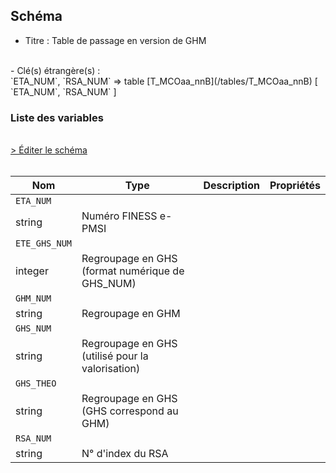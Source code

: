 ## Schéma

- Titre : Table de passage en version de GHM
<br />
- Clé(s) étrangère(s) : <br />
`ETA_NUM`, `RSA_NUM` => table [T_MCOaa_nnB](/tables/T_MCOaa_nnB) [ `ETA_NUM`, `RSA_NUM` ]<br />

### Liste des variables
<br />
<div>
    <a href="https://gitlab.com/healthdatahub/schema-snds/edit/master/schemas/PMSI/PMSI%20MCO/T_MCOaa_nnGVxx.json"  
    arget="_blank" rel="noopener noreferrer">> Éditer le schéma</a>
    <OutboundLink />
</div>
<br />

Nom|Type|Description|Propriétés
-|-|-|-
`ETA_NUM`|
string|Numéro FINESS e-PMSI||
`ETE_GHS_NUM`|
integer|Regroupage en GHS (format numérique de GHS_NUM)||
`GHM_NUM`|
string|Regroupage en GHM||
`GHS_NUM`|
string|Regroupage en GHS (utilisé pour la valorisation)||
`GHS_THEO`|
string|Regroupage en GHS (GHS correspond au GHM)||
`RSA_NUM`|
string|N° d&#x27;index du RSA||

